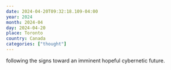 ```yaml
---
date: 2024-04-20T09:32:18.109-04:00
year: 2024
month: 2024-04
day: 2024-04-20
place: Toronto
country: Canada
categories: ["thought"]
---
```

following the signs toward an imminent hopeful cybernetic future.
